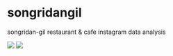 # songridangil
songridan-gil restaurant &amp; cafe instagram data analysis

<img src="https://user-images.githubusercontent.com/70839563/104911146-bd0f5b00-59cd-11eb-8be0-8d2eb3dfe3ad.png">


<img src="https://user-images.githubusercontent.com/70839563/104911096-ab2db800-59cd-11eb-9baf-a698caa5a7fe.png">

